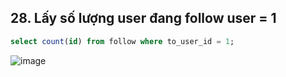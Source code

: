 ## 28. Lấy số lượng user đang follow user = 1
```sql
select count(id) from follow where to_user_id = 1;
```
![image](https://user-images.githubusercontent.com/40168893/42316806-ea770f14-8074-11e8-8c58-8dcd6a027087.png)